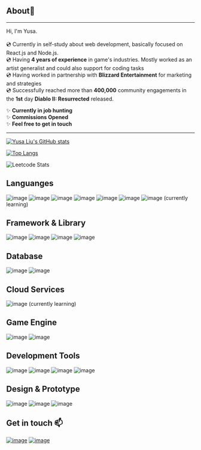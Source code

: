 ## About👋
<hr>

Hi, I'm Yusa.<br><br>
💿 Currently in self-study about web development, basically focused on React.js and Node.js.<br>
💿 Having **4 years of experience** in game's industries. Mostly worked as an artist generalist and could also support for coding tasks<br>
💿 Having worked in partnership with **Blizzard Entertainment** for marketing and strategies<br>
💿 Successfully reached more than **400,000** community engagements in the **1st** day **Diablo II: Resurrected** released.

:sparkles: **Currently in job hunting**<br>
:sparkles: **Commissions Opened**<br>
:sparkles: **Feel free to get in touch**<br>
<hr>

[![Yusa Liu's GitHub stats](https://github-readme-stats.vercel.app/api?username=Anthya1104&theme=jolly&show_icons=true&card_width=1050px)](https://github.com/anuraghazra/github-readme-stats)

[![Top Langs](https://github-readme-stats.vercel.app/api/top-langs/?username=Anthya1104&layout=compact&theme=jolly&card_width=1000px)](https://github.com/anuraghazra/github-readme-stats)

![Leetcode Stats](https://leetcard.jacoblin.cool/Anthya1104?theme=unicorn&width=1050px)

## Languanges

![image](https://img.shields.io/badge/HTML5-E34F26?style=for-the-badge&logo=html5&logoColor=white)
![image](https://img.shields.io/badge/CSS3-1572B6?style=for-the-badge&logo=css3&logoColor=white)
![image](https://img.shields.io/badge/Sass-CC6699?style=for-the-badge&logo=sass&logoColor=white)
![image](https://img.shields.io/badge/PHP-777BB4?style=for-the-badge&logo=php&logoColor=white)
![image](https://img.shields.io/badge/C%23-239120?style=for-the-badge&logo=c-sharp&logoColor=white)
![image](https://img.shields.io/badge/Pug-E3C29B?style=for-the-badge&logo=pug&logoColor=black)
![image](https://img.shields.io/badge/Go-00ADD8?style=for-the-badge&logo=go&logoColor=white) (currently learning)

## Framework & Library

![image](https://img.shields.io/badge/Node.js-339933?style=for-the-badge&logo=nodedotjs&logoColor=white)
![image](https://img.shields.io/badge/Express.js-000000?style=for-the-badge&logo=express&logoColor=white)
![image](https://img.shields.io/badge/React-20232A?style=for-the-badge&logo=react&logoColor=61DAFB)
![image](https://img.shields.io/badge/npm-CB3837?style=for-the-badge&logo=npm&logoColor=white)

## Database

![image](https://img.shields.io/badge/Xampp-F37623?style=for-the-badge&logo=xampp&logoColor=white)
![image](https://img.shields.io/badge/MySQL-005C84?style=for-the-badge&logo=mysql&logoColor=white)

## Cloud Services

![image](https://img.shields.io/badge/Amazon_AWS-FF9900?style=for-the-badge&logo=amazonaws&logoColor=white) (currently learning)

## Game Engine

![image](https://img.shields.io/badge/Unity-100000?style=for-the-badge&logo=unity&logoColor=white)
![image](https://img.shields.io/badge/-Unreal%20Engine-313131?style=for-the-badge&logo=unreal-engine&logoColor=white)

## Development Tools

![image](https://img.shields.io/badge/GIT-E44C30?style=for-the-badge&logo=git&logoColor=white)
![image](https://img.shields.io/badge/GitHub-100000?style=for-the-badge&logo=github&logoColor=white)
![image](https://img.shields.io/badge/Jira-0052CC?style=for-the-badge&logo=Jira&logoColor=white)
![image](https://img.shields.io/badge/Visual_Studio_Code-0078D4?style=for-the-badge&logo=visual%20studio%20code&logoColor=white)

## Design & Prototype

![image](https://img.shields.io/badge/Adobe%20Photoshop-31A8FF?style=for-the-badge&logo=Adobe%20Photoshop&logoColor=black)
![image](https://img.shields.io/badge/Adobe%20Illustrator-FF9A00?style=for-the-badge&logo=adobe%20illustrator&logoColor=white)
![image](https://img.shields.io/badge/Figma-F24E1E?style=for-the-badge&logo=figma&logoColor=white)

## Get in touch :mailbox:

<div align='left'>

[![image](https://img.shields.io/badge/LinkedIn-0077B5?style=for-the-badge&logo=linkedin&logoColor=white)][1]
[![image](https://i.imgur.com/h0Ojyju.png)][2]

[1]:https://www.linkedin.com/in/yusa-liu-784749176/
[2]:https://yusaanthyadesign.artstation.com/

<!--
**Anthya1104/Anthya1104** is a ✨ _special_ ✨ repository because its `README.md` (this file) appears on your GitHub profile.

Here are some ideas to get you started:

- 🔭 I’m currently working on ...
- 🌱 I’m currently learning ...
- 👯 I’m looking to collaborate on ...
- 🤔 I’m looking for help with ...
- 💬 Ask me about ...
- 📫 How to reach me: ...
- 😄 Pronouns: ...
- ⚡ Fun fact: ...
-->
